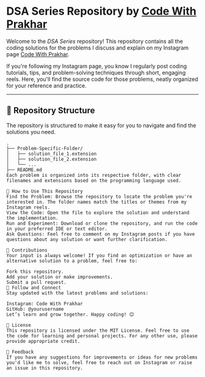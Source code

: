 # DSA Series Repository by [Code With Prakhar](https://www.instagram.com/code.with.prakhar/reels/)

Welcome to the *DSA Series* repository! This repository contains all the coding solutions for the problems I discuss and explain on my Instagram page [Code With Prakhar](https://www.instagram.com/code.with.prakhar/reels/).

If you're following my Instagram page, you know I regularly post coding tutorials, tips, and problem-solving techniques through short, engaging reels. Here, you'll find the source code for those problems, neatly organized for your reference and practice.

---

## 📂 Repository Structure

The repository is structured to make it easy for you to navigate and find the solutions you need.

```plaintext
.
├── Problem-Specific-Folder/
│   ├── solution_file_1.extension
│   ├── solution_file_2.extension
│   └── ...
├── README.md
Each problem is organized into its respective folder, with clear filenames and extensions based on the programming language used.

🚀 How to Use This Repository
Find the Problem: Browse the repository to locate the problem you're interested in. The folder names match the titles or themes from my Instagram reels.
View the Code: Open the file to explore the solution and understand the implementation.
Run and Experiment: Download or clone the repository, and run the code in your preferred IDE or text editor.
Ask Questions: Feel free to comment on my Instagram posts if you have questions about any solution or want further clarification.

🤝 Contributions
Your input is always welcome! If you find an optimization or have an alternative solution to a problem, feel free to:

Fork this repository.
Add your solution or make improvements.
Submit a pull request.
🌟 Follow and Connect
Stay updated with the latest problems and solutions:

Instagram: Code With Prakhar
GitHub: @yourusername
Let’s learn and grow together. Happy coding! 😊

📜 License
This repository is licensed under the MIT License. Feel free to use the code for learning and personal projects. For any other use, please provide appropriate credit.

📝 Feedback
If you have any suggestions for improvements or ideas for new problems you'd like me to solve, feel free to reach out on Instagram or raise an issue in this repository.

